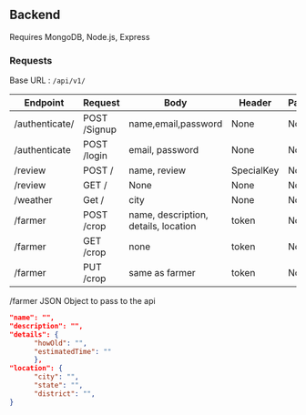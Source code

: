 ## Backend

Requires MongoDB, Node.js, Express

### Requests 
Base URL : `/api/v1/`

| Endpoint       | Request      | Body                                 | Header     | Param | Response                                  |
|----------------|--------------|--------------------------------------|------------|-------|-------------------------------------------|
| /authenticate/ | POST /Signup | name,email,password                  | None       | None  | Status, token                             |
| /authenticate  | POST /login  | email, password                      | None       | None  | status,token                              |
| /review        | POST /       | name, review                         | SpecialKey | None  | response                                  |
| /review        | GET /        | None                                 | None       | None  | All the Reviews                           |
| /weather       | Get /        | city                                 | None       | None  | city,country,temperature,region,condition |
| /farmer        | POST /crop   | name, description, details, location | token      | None  | Response from API                         |
| /farmer        | GET /crop    | none                                 | token      | None  | All the crops of the farmer               |
| /farmer        | PUT /crop    | same as farmer                       | token      | None  | Response Status From api                  |


/farmer JSON Object to pass to the api

```json
"name": "",
"description": "",
"details": {
      "howOld": "",
      "estimatedTime": ""
      },
"location": {
      "city": "",
      "state": "",
      "district": "",
}
```
